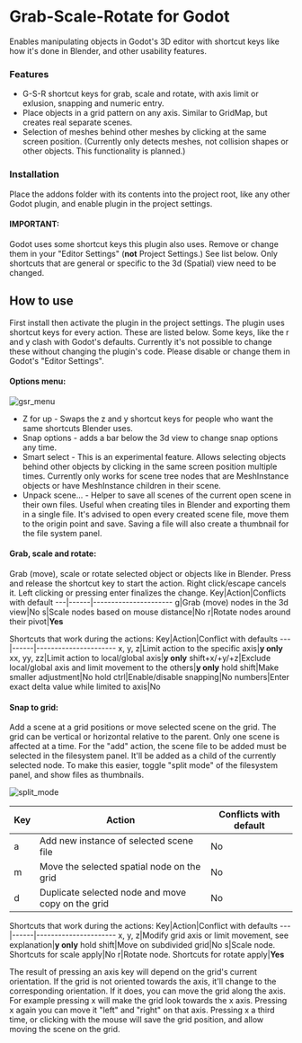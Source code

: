 # Grab-Scale-Rotate for Godot
Enables manipulating objects in Godot's 3D editor with shortcut keys like how it's done in Blender, and other usability features.

### Features
* G-S-R shortcut keys for grab, scale and rotate, with axis limit or exlusion, snapping and numeric entry.
* Place objects in a grid pattern on any axis. Similar to GridMap, but creates real separate scenes.
* Selection of meshes behind other meshes by clicking at the same screen position. (Currently only detects meshes, not collision shapes or other objects. This functionality is planned.)

### Installation
Place the addons folder with its contents into the project root, like any other Godot plugin, and enable plugin in the project settings.

#### IMPORTANT:
Godot uses some shortcut keys this plugin also uses. Remove or change them in your "Editor Settings" (**not** Project Settings.)  See list below.
Only shortcuts that are general or specific to the 3d (Spatial) view need to be changed.

## How to use
First install then activate the plugin in the project settings. The plugin uses shortcut keys for every action. These are listed below.
Some keys, like the r and y clash with Godot's defaults. Currently it's not possible to change these without changing the plugin's code.
Please disable or change them in Godot's "Editor Settings".

#### Options menu:
![gsr_menu](https://user-images.githubusercontent.com/30132426/135284581-9a72d9b9-5d80-4abc-a4cd-e1bf71380c94.png)
* Z for up - Swaps the z and y shortcut keys for people who want the same shortcuts Blender uses.
* Snap options - adds a bar below the 3d view to change snap options any time.
* Smart select - This is an experimental feature. Allows selecting objects behind other objects by clicking in the same screen position multiple times. Currently only works for scene tree nodes that are MeshInstance objects or have MeshInstance children in their scene.
* Unpack scene... - Helper to save all scenes of the current open scene in their own files. Useful when creating tiles in Blender and exporting them in a single file. It's advised to open every created scene file, move them to the origin point and save. Saving a file will also create a thumbnail for the file system panel.

#### Grab, scale and rotate:
Grab (move), scale or rotate selected object or objects like in Blender. Press and release the shortcut key to start the action. Right click/escape cancels it. Left clicking or pressing enter finalizes the change.
Key|Action|Conflicts with default
---|------|----------------------
g|Grab (move) nodes in the 3d view|No
s|Scale nodes based on mouse distance|No
r|Rotate nodes around their pivot|**Yes**

Shortcuts that work during the actions:
Key|Action|Conflict with defaults
---|------|----------------------
x, y, z|Limit action to the specific axis|**y only**
xx, yy, zz|Limit action to local/global axis|**y only**
shift+x/+y/+z|Exclude local/global axis and limit movement to the others|**y only**
hold shift|Make smaller adjustment|No
hold ctrl|Enable/disable snapping|No
numbers|Enter exact delta value while limited to axis|No

#### Snap to grid:
Add a scene at a grid positions or move selected scene on the grid. The grid can be vertical or horizontal relative to the parent. Only one scene is affected at a time.
For the "add" action, the scene file to be added must be selected in the filesystem panel. It'll be added as a child of the currently selected node. To make this easier, toggle "split mode" of the filesystem panel, and show files as thumbnails.

![split_mode](https://user-images.githubusercontent.com/30132426/135285467-a77c616f-7833-4dae-b449-9113d1a72b2e.png)

Key|Action|Conflicts with default
---|------|----------------------
a|Add new instance of selected scene file|No
m|Move the selected spatial node on the grid|No
d|Duplicate selected node and move copy on the grid|No

Shortcuts that work during the actions:
Key|Action|Conflict with defaults
---|------|----------------------
x, y, z|Modify grid axis or limit movement, see explanation|**y only**
hold shift|Move on subdivided grid|No
s|Scale node. Shortcuts for scale apply|No
r|Rotate node. Shortcuts for rotate apply|**Yes**

The result of pressing an axis key will depend on the grid's current orientation. If the grid is not oriented towards the axis, it'll change to the corresponding orientation. If it does, you can move the grid along the axis. For example pressing x will make the grid look towards the x axis. Pressing x again you can move it "left" and "right" on that axis. Pressing x a third time, or clicking with the mouse will save the grid position, and allow moving the scene on the grid.

